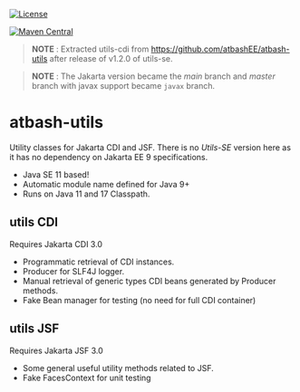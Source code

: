 [![License](https://img.shields.io/:license-Apache2-blue.svg)](http://www.apache.org/licenses/LICENSE-2.0)

[![Maven Central](https://maven-badges.herokuapp.com/maven-central/be.atbash.utils/utils-cdi/badge.svg)](https://maven-badges.herokuapp.com/maven-central/be.atbash.jakarta.utils/utils-cdi)  

> **NOTE** : Extracted utils-cdi from https://github.com/atbashEE/atbash-utils after release of v1.2.0 of utils-se.

> **NOTE** : The Jakarta version became the _main_ branch and _master_ branch with javax support became `javax` branch.

# atbash-utils
Utility classes for Jakarta CDI and JSF. There is no _Utils-SE_ version here as it has no dependency on Jakarta EE 9 specifications.

* Java SE 11 based!
* Automatic module name defined for Java 9+
* Runs on Java 11 and 17 Classpath.

## utils CDI

Requires Jakarta CDI 3.0

* Programmatic retrieval of CDI instances.
* Producer for SLF4J logger.
* Manual retrieval of generic types CDI beans generated by Producer methods.
* Fake Bean manager for testing (no need for full CDI container)

## utils JSF

Requires Jakarta JSF 3.0

* Some general useful utility methods related to JSF.
* Fake FacesContext for unit testing

